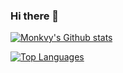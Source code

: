 ### Hi there 👋

[![Monkvy's Github stats](https://github-readme-stats.vercel.app/api?username=Monkvy&theme=dracula&count_private=true)](https://github.com/anuraghazra/github-readme-stats)

[![Top Languages](https://github-readme-stats.vercel.app/api/top-langs/?username=Monkvy&hide=javascript&layout=compact&theme=dracula)](https://github.com/anuraghazra/github-readme-stats)
